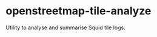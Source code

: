 openstreetmap-tile-analyze
==========================

Utility to analyse and summarise Squid tile logs.
